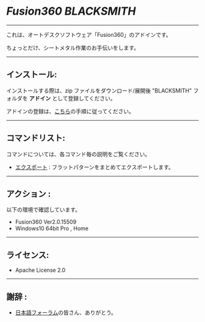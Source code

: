 # ***Fusion360 BLACKSMITH***

---

これは、オートデスクソフトウェア「Fusion360」のアドインです。

ちょっとだけ、シートメタル作業のお手伝いをします。

---

## **インストール**:

インストールする際は、zip ファイルをダウンロード/展開後 "BLACKSMITH" フォルダを **アドイン** として登録してください。

アドインの登録は、[こちら](https://kantoku.hatenablog.com/entry/2021/02/15/161734)の手順に従ってください。

---

## **コマンドリスト**:
コマンドについては、各コマンド毎の説明をご覧ください。

+ [エクスポート](./BLACKSMITH/commands/FlatPatternExport/) : フラットパターンをまとめてエクスポートします。
---

## **アクション** :

以下の環境で確認しています。

- Fusion360 Ver2.0.15509
- Windows10 64bit Pro , Home

---

## **ライセンス**:
- Apache License 2.0

---

## **謝辞** :

- [日本語フォーラム](https://forums.autodesk.com/t5/fusion-360-ri-ben-yu/bd-p/707)の皆さん、ありがとう。
